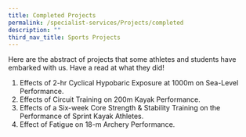 ```yaml
---
title: Completed Projects
permalink: /specialist-services/Projects/completed
description: ""
third_nav_title: Sports Projects
---
```


Here are the abstract of projects that some athletes and students have embarked with us.  Have a read at what they did!

1. Effects of 2-hr Cyclical Hypobaric Exposure at 1000m on Sea-Level Performance.  [](/files/projects-synopsis/completed-projects/Abstract%20Effects%20of%202-hr%20Cyclic%20Hypobaric%20Exposure%20on%20Sea%20Level%20Perf.pdf)
2. Effects of Circuit Training on 200m Kayak Performance.[](/files/projects-synopsis/completed-projects/Abstract%20Effects%20of%20Circuit%20Training%20on%20200m%20Kayak%20Performance.pdf)
3. Effects of a Six-week Core Strength & Stability Training on the Performance of  Sprint Kayak Athletes.[](/files/projects-synopsis/completed-projects/Abstract%20Effects%20of%20Core%20Training%20on%20500m%20Kayak%20Performance.pdf)
4. Effect of Fatigue on 18-m Archery Performance.[](/files/projects-synopsis/completed-projects/Abstract%20Fatigue%20on%20Archery%20Kinematics.pdf)